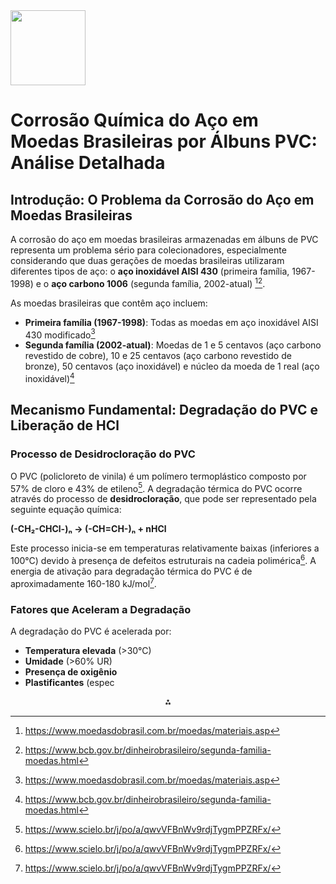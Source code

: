 <img src="https://r2cdn.perplexity.ai/pplx-full-logo-primary-dark%402x.png" class="logo" width="120"/>

# Corrosão Química do Aço em Moedas Brasileiras por Álbuns PVC: Análise Detalhada

## Introdução: O Problema da Corrosão do Aço em Moedas Brasileiras

A corrosão do aço em moedas brasileiras armazenadas em álbuns de PVC representa um problema sério para colecionadores, especialmente considerando que duas gerações de moedas brasileiras utilizaram diferentes tipos de aço: o **aço inoxidável AISI 430** (primeira família, 1967-1998) e o **aço carbono 1006** (segunda família, 2002-atual) [^1][^2].

As moedas brasileiras que contêm aço incluem:

- **Primeira família (1967-1998)**: Todas as moedas em aço inoxidável AISI 430 modificado[^1]
- **Segunda família (2002-atual)**: Moedas de 1 e 5 centavos (aço carbono revestido de cobre), 10 e 25 centavos (aço carbono revestido de bronze), 50 centavos (aço inoxidável) e núcleo da moeda de 1 real (aço inoxidável)[^2]


## Mecanismo Fundamental: Degradação do PVC e Liberação de HCl

### Processo de Desidrocloração do PVC

O PVC (policloreto de vinila) é um polímero termoplástico composto por 57% de cloro e 43% de etileno[^3]. A degradação térmica do PVC ocorre através do processo de **desidrocloração**, que pode ser representado pela seguinte equação química:

**(-CH₂-CHCl-)ₙ → (-CH=CH-)ₙ + nHCl**

Este processo inicia-se em temperaturas relativamente baixas (inferiores a 100°C) devido à presença de defeitos estruturais na cadeia polimérica[^3]. A energia de ativação para degradação térmica do PVC é de aproximadamente 160-180 kJ/mol[^3].

### Fatores que Aceleram a Degradação

A degradação do PVC é acelerada por:

- **Temperatura elevada** (>30°C)
- **Umidade** (>60% UR)
- **Presença de oxigênio**
- **Plastificantes** (espec

<div style="text-align: center">⁂</div>

[^1]: https://www.moedasdobrasil.com.br/moedas/materiais.asp

[^2]: https://www.bcb.gov.br/dinheirobrasileiro/segunda-familia-moedas.html

[^3]: https://www.scielo.br/j/po/a/qwvVFBnWv9rdjTygmPPZRFx/

[^4]: https://collectprime.com/blog/sobre-o-acondicionamento-de-moedas-cedulas-e-selo-em-folhas-plasticas/

[^5]: https://www.totalmateria.com/en-us/articles/corrosion-protection-of-steel-1/

[^6]: https://tecnologiammm.com.br/article/10.4322/2176-1523.0934/pdf/tmm-13-1-120.pdf

[^7]: https://www.jfe-steel.co.jp/en/products/pipes/protection.php

[^8]: https://acervodigital.ufpr.br/xmlui/bitstream/handle/1884/3513/SoraiaZaionczB.pdf?sequence=2\&isAllowed=y

[^9]: https://www.ype.ind.br/ype-explica/como-limpar-moedas

[^10]: https://www.thermofisher.com/blog/metals/is-plastic-pipe-the-answer-to-combating-corrosive-steel-in-hydrocarbon-processing/

[^11]: https://ojs.brazilianjournals.com.br/ojs/index.php/BASR/article/view/8973

[^12]: https://lume.ufrgs.br/bitstream/handle/10183/3523/000339416.pdf?...1

[^13]: https://dot.ca.gov/-/media/dot-media/programs/engineering/documents/mets/corrosion-guidelines-a11y.pdf

[^14]: https://www.braskem.com/Portal/Principal/Arquivos/Download/Upload/Tecnologia do PVC 2a edição_22.pdf

[^15]: http://mineralis.cetem.gov.br/bitstream/cetem/822/1/08_Diego_Valentim_JIC_2003.pdf

[^16]: https://www.hse.gov.uk/comah/sragtech/techmeasmaterial.htm

[^17]: https://www.scilit.com/publications/2345a422c52e8372bf5799246deb18fc

[^18]: https://tecnologiammm.com.br/journal/tmm/article/doi/10.4322/2176-1523.0934

[^19]: https://www.sciencedirect.com/science/article/pii/S2352710220333921

[^20]: https://www.ravansolutions.com/blog/tubos-de-aco-inox-tudo-que-voce-precisa-saber-sobre-suas-aplicacoes-e-vantagens

[^21]: https://biopdi.com.br/artigos/limite-de-resistencia-a-tracao/

[^22]: https://www.mdpi.com/2075-4701/13/6/1070

[^23]: https://lume.ufrgs.br/bitstream/handle/10183/219647/001124096.pdf?sequence=1

[^24]: https://www.nature.com/articles/s41598-017-07245-1

[^25]: https://abraco.org.br/src/uploads/intercorr/2016/INTERCORR2016_158.pdf

[^26]: https://www.osti.gov/servlets/purl/1051732

[^27]: https://www.marconnumismatica.com.br/moedas-brasileiras/1942-1979/1-centavo-aco-inoxidavel

[^28]: https://brasilacos.com.br/como-evitar-corrosao-do-aco/

[^29]: https://www.scielo.br/j/rmat/a/6QmXnbQvZ5N4wJ5X5wMRdjQ/

[^30]: https://centralnumismatica.com.br/brasil-1-centavo-1967-1722343252.html

[^31]: https://www.minhajaneladepvc.com.br/uploads/Texto sobre Corros_o%20Galv_nica%20(Bimet_lica).pdf

[^32]: https://www.sciencedirect.com/topics/engineering/corrosion-mechanism

[^33]: https://www.marconnumismatica.com.br/moedas-brasileiras/1942-1979/2-centavos-aco-inoxidavel

[^34]: https://abraco.org.br/src/uploads/intercorr/2014/INTERCORR2014_043.pdf

[^35]: https://www.sciencedirect.com/science/article/abs/pii/S0950061822024680

[^36]: https://shapeantiguidades.com.br/produto/1-centavo-1967-aco-inox-mbc-brasil/

[^37]: https://repositorio.ufmg.br/bitstream/1843/BUBD-ADENEN/1/tese__vers_o_final_luiza_de_marilac_ee_ufmg.pdf

[^38]: https://www.sciencedirect.com/science/article/pii/S2238785424010135

[^39]: https://www.mercadolivre.com.br/3-moedas-brasil-5-centavos-1967-mbc-aco-inox-49199/up/MLBU3239526955

[^40]: http://tpqb.eq.ufrj.br/download/deformacao-plastica-na-corrosao-de-aco-e-cobre.pdf

[^41]: https://core.ac.uk/download/pdf/36210542.pdf

[^42]: https://onlinelibrary.wiley.com/doi/full/10.1002/cnl2.108

[^43]: https://www.youtube.com/watch?v=VCXPq2ZGuqg

[^44]: https://www.osti.gov/biblio/345328

[^45]: https://pubs.acs.org/doi/10.1021/acsomega.1c07237

[^46]: https://pt.slideshare.net/slideshow/relatrio-corroso-63500664/63500664

[^47]: https://eprints.whiterose.ac.uk/id/eprint/175738/1/Mundra-Provis2021_Article_MechanismsOfPassivationAndChlo.pdf

[^48]: https://www.scielo.br/j/eq/a/kgG7LW4RB6nrHZzrNYQQmNn/?format=pdf

[^49]: https://www.unifaccamp.edu.br/repository/artigo/arquivo/03012024035342.pdf

[^50]: https://arxiv.org/pdf/1911.03244.pdf

[^51]: https://www.sciencedirect.com/science/article/pii/S145239812315485X

[^52]: https://sites.google.com/site/scientiaestpotentiaplus/acido-cloridrico/acido-cloridrico---aplicacoes

[^53]: https://www.nature.com/articles/s41529-019-0084-3

[^54]: https://sci-hub.se/downloads/2020-08-03/1e/10.1002@maco.202011883.pdf

[^55]: https://avanziquimica.com.br/blog/blog-p/cuidados-produtos-quimicos/acido-cloridrico-no-tratamento-de-metais-processos-essenciais-e-seus-beneficios

[^56]: https://www.besttechnologyinc.com/passivation-systems/what-is-passivation/

[^57]: https://citeseerx.ist.psu.edu/document?repid=rep1\&type=pdf\&doi=b52b8a3aed6dc879e1ff883a91b239c73b832bd4

[^58]: https://bibliotecadigital.ipb.pt/handle/10198/6763

[^59]: https://www.silcotek.com/hubfs/Literature Catalog/White Papers/TIs/TI.8.30.24.Passivation HCl.9.19.24.pdf

[^60]: http://electrochemsci.org/papers/vol3/3070806.pdf

[^61]: https://www.proceedings.blucher.com.br/article-details/estudo-da-corroso-cida-de-ferro-fundido-cinzento-e-ao-visando-a-produo-de-hidrognio-19833

[^62]: https://shopee.com.br/Tela-Moeda-Aço-Inox-430-24cm-Largura-X-2-50-Metros-Comprimento-Para-(Grade-Grelhas-Proteção-de-Janelas-Ventilação-Decoração)-i.1098541939.22797070847

[^63]: https://esquadraodoconhecimento.wordpress.com/profissoes/qquimica/de-que-sao-feitas-as-moedas-do-brasil/

[^64]: https://www.janox.com.br/produto/tela-moeda-inox-430/

[^65]: https://educador.brasilescola.uol.com.br/estrategias-ensino/moedas-plano-real-quimica-composicao.htm

[^66]: https://www.caravelascolecoes.com.br/moeda-v-430-5-cruzeiros-reais-1993-sobfc-aco-inoxidavel-21mm-33gr.html

[^67]: https://loja.collectprime.com/moeda-de-10-centavos-de-2019-moedas-do-real-2a-familia-81225-v506-4508020

[^68]: https://vestibulares.estrategia.com/public/questoes/moedas-brasileiras-sa160c1872fa1/

[^69]: https://www.catumbitelas.com.br/telas/chapa-perfurada-em-inox-moeda-430-espes-1-60mm-furo-17-80mm-alt-1-00m-peco-por-metro

[^70]: https://loja.collectprime.com/moeda-de-10-centavos-de-2016-moedas-do-real-2a-familia-81225-v506-4508026

[^71]: https://x-xquimica.com.br/os-elementos-quimicos-das-moedas-brasileiras/

[^72]: https://shopee.com.br/Tela-Moeda-Aço-Inox-430-24cm-Largura-X-80cm-Comprimento-grade-grelhas-proteção-de-janelas-ventilação-decoração)-i.1098541939.22692578712

[^73]: http://mineralis.cetem.gov.br/bitstream/cetem/549/1/Paula_Nascimento.pdf

[^74]: https://paraferro.com.br/loja/produto/tela-moeda-aco-inox-1mt-aisi-430-esp-160mm-frd-2270/

[^75]: https://www.numismaticavieira.com.br/Moedas-Nacionais/Republica/Aco-revestido-de-Bronze/Real/catálogo-vieira-no-45-10-centavos-segunda-família-do-real___850709-SIT.html

[^76]: http://www.quimica.seed.pr.gov.br/modules/galeria/detalhe.php?foto=1577\&evento=4

[^77]: https://www.magazineluiza.com.br/pedaco-de-tela-moeda-no-aco-inox-430-245-cm-inotec/p/edaba065a3/fj/lhas/

[^78]: https://www.bcb.gov.br/cedulasemoedas/mdsegundafamilia

